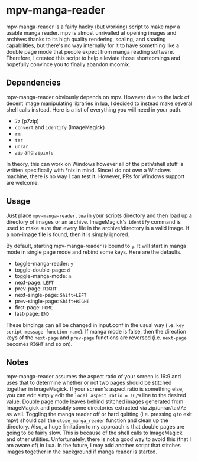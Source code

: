 # mpv-manga-reader
mpv-manga-reader is a fairly hacky (but working) script to make mpv a usable manga reader. mpv is almost unrivalled at opening images and archives thanks to its high quality rendering, scaling, and shading capabilities, but there's no way internally for it to have something like a double page mode that people expect from manga reading software. Therefore, I created this script to help alleviate those shortcomings and hopefully convince you to finally abandon mcomix.

## Dependencies
mpv-manga-reader obviously depends on mpv. However due to the lack of decent image manipulating libraries in lua, I decided to instead make several shell calls instead. Here is a list of everything you will need in your path.

* `7z` (p7zip)
* `convert` and `identify` (ImageMagick)
* `rm`
* `tar`
* `unrar`
* `zip` and `zipinfo`

In theory, this can work on Windows however all of the path/shell stuff is written specifically with \*nix in mind. Since I do not own a Windows machine, there is no way I can test it. However, PRs for Windows support are welcome.

## Usage
Just place `mpv-manga-reader.lua` in your scripts directory and then load up a directory of images or an archive. ImageMagick's `identify` command is used to make sure that every file in the archive/directory is a valid image. If a non-image file is found, then it is simply ignored.

By default, starting mpv-manga-reader is bound to `y`. It will start in manga mode in single page mode and rebind some keys. Here are the defaults.

* toggle-manga-reader: `y`
* toggle-double-page: `d`
* toggle-manga-mode: `m`
* next-page: `LEFT`
* prev-page: `RIGHT`
* next-single-page: `Shift+LEFT`
* prev-single-page: `Shift+RIGHT`
* first-page: `HOME`
* last-page: `END`

These bindings can all be changed in input.conf in the usual way (i.e. `key script-message function-name`). If manga mode is false, then the direction keys of the `next-page` and `prev-page` functions are reversed (i.e. `next-page` becomes `RIGHT` and so on).

## Notes
mpv-manga-reader assumes the aspect ratio of your screen is 16:9 and uses that to determine whether or not two pages should be stitched together in ImageMagick. If your screen's aspect ratio is something else, you can edit simply edit the `local aspect_ratio = 16/9` line to the desired value. Double page mode leaves behind stitched images generated from ImageMagick and possibly some directories extracted via zip/unrar/tar/7z as well. Toggling the manga reader off or hard quitting (i.e. pressing `q` to exit mpv) should call the `close_manga_reader` function and clean up the directory. Also, a huge limitation to my approach is that double pages are going to be fairly slow. This is because of the shell calls to ImageMagick and other utilities. Unfortunately, there is not a good way to avoid this (that I am aware of) in Lua. In the future, I may add another script that stitches images together in the background if manga reader is started.
